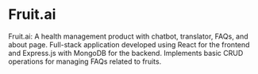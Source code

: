 # Fruit.ai
Fruit.ai: A health management product with chatbot, translator, FAQs, and about page. Full-stack application developed using React for the frontend and Express.js with MongoDB for the backend. Implements basic CRUD operations for managing FAQs related to fruits.

